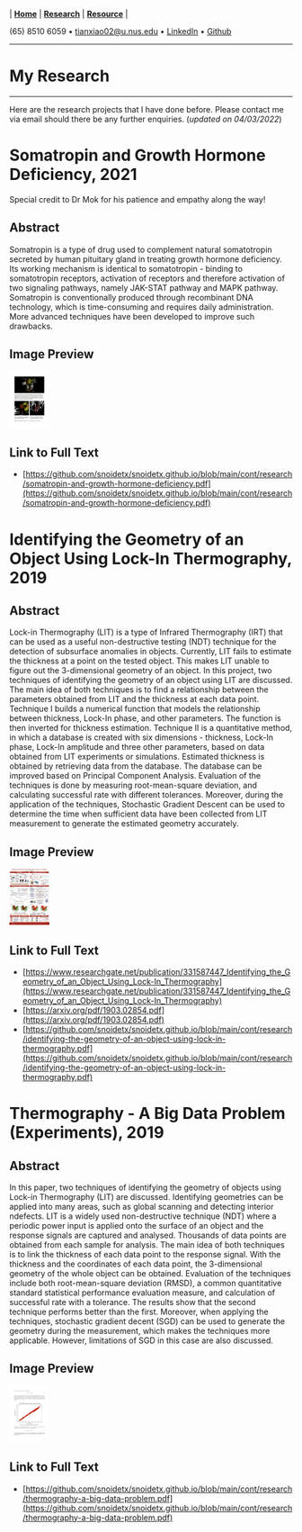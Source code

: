 |  **[Home](https://snoidetx.github.io)**  |  **[Research](https://snoidetx.github.io/research)**  |  **[Resource](https://snoidetx.github.io/resource)**  |

(65) 8510 6059 • tianxiao02@u.nus.edu • [LinkedIn](https://www.linkedin.com/in/tian-xiao-1202/) • [Github](https://github.com/snoidetx/)   

---

# My Research

---

Here are the research projects that I have done before. Please contact me via email should there be any further enquiries. (*updated on 04/03/2022*)

# Somatropin and Growth Hormone Deficiency, 2021

Special credit to Dr Mok for his patience and empathy along the way! 

## Abstract
Somatropin is a type of drug used to complement natural somatotropin secreted by human pituitary gland in treating growth hormone deficiency. Its working mechanism is identical to somatotropin - binding to somatotropin receptors, activation of receptors and therefore activation of two signaling pathways, namely JAK-STAT pathway and MAPK pathway. Somatropin is conventionally produced through recombinant DNA technology, which is time-consuming and requires daily administration. More advanced techniques have been developed to improve such drawbacks.

## Image Preview
<img src="/cont/research/img/somatropin-and-growth-hormone-deficiency-1.PNG" height=100>

## Link to Full Text
- [https://github.com/snoidetx/snoidetx.github.io/blob/main/cont/research/somatropin-and-growth-hormone-deficiency.pdf](https://github.com/snoidetx/snoidetx.github.io/blob/main/cont/research/somatropin-and-growth-hormone-deficiency.pdf)

# Identifying the Geometry of an Object Using Lock-In Thermography, 2019
## Abstract
Lock-in Thermography (LIT) is a type of Infrared Thermography (IRT) that can be used as a useful non-destructive testing (NDT) technique for the detection of subsurface anomalies in objects. Currently, LIT fails to estimate the thickness at a point on the tested object. This makes LIT unable to figure out the 3-dimensional geometry of an object. In this project, two techniques of identifying the geometry of an object using LIT are discussed. The main idea of both techniques is to find a relationship between the parameters obtained from LIT and the thickness at each data point. Technique I builds a numerical function that models the relationship between thickness, Lock-In phase, and other parameters. The function is then inverted for thickness estimation. Technique II is a quantitative method, in which a database is created with six dimensions - thickness, Lock-In phase, Lock-In amplitude and three other parameters, based on data obtained from LIT experiments or simulations. Estimated thickness is obtained by retrieving data from the database. The database can be improved based on Principal Component Analysis. Evaluation of the techniques is done by measuring root-mean-square deviation, and calculating successful rate with different tolerances. Moreover, during the application of the techniques, Stochastic Gradient Descent can be used to determine the time when sufficient data have been collected from LIT measurement to generate the estimated geometry accurately.

## Image Preview
<img src="/cont/research/img/identifying-the-geometry-of-an-object-using-lock-in-thermography-poster-1.PNG" height=100>

## Link to Full Text
- [https://www.researchgate.net/publication/331587447_Identifying_the_Geometry_of_an_Object_Using_Lock-In_Thermography](https://www.researchgate.net/publication/331587447_Identifying_the_Geometry_of_an_Object_Using_Lock-In_Thermography)
- [https://arxiv.org/pdf/1903.02854.pdf](https://arxiv.org/pdf/1903.02854.pdf)
- [https://github.com/snoidetx/snoidetx.github.io/blob/main/cont/research/identifying-the-geometry-of-an-object-using-lock-in-thermography.pdf](https://github.com/snoidetx/snoidetx.github.io/blob/main/cont/research/identifying-the-geometry-of-an-object-using-lock-in-thermography.pdf)

# Thermography - A Big Data Problem (Experiments), 2019
## Abstract
In this paper, two techniques of identifying the geometry of objects using Lock-in Thermography (LIT) are discussed. Identifying geometries can be applied into many areas, such as global scanning and detecting interior ndefects. LIT is a widely used non-destructive technique (NDT) where a periodic power input is applied onto the surface of an object and the response signals are captured and analysed. Thousands of data points are obtained from each sample for analysis. The main idea of both techniques is to link the thickness of each data point to the response signal. With the thickness and the coordinates of each data point, the 3-dimensional geometry of the whole object can be obtained. Evaluation of the techniques include both root-mean-square deviation (RMSD), a common quantitative standard statistical performance evaluation measure, and calculation of successful rate with a tolerance. The results show that the second technique performs better than the first. Moreover, when applying the techniques, stochastic gradient decent (SGD) can be used to generate the geometry during the measurement, which makes the techniques more applicable. However, limitations of SGD in this case are also discussed.

## Image Preview
<img src="/cont/research/img/thermography-a-big-data-problem-1.PNG" height=100>

## Link to Full Text
- [https://github.com/snoidetx/snoidetx.github.io/blob/main/cont/research/thermography-a-big-data-problem.pdf](https://github.com/snoidetx/snoidetx.github.io/blob/main/cont/research/thermography-a-big-data-problem.pdf)
